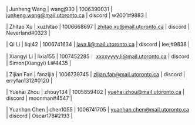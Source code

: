 | Junheng Wang | wangj930 | 1006390031 | junheng.wang@mail.utoronto.ca | discord | w2001#9883 |

| Zhitao Xu | xuzhitao | 1006668697 | zhitao.xu@mail.utoronto.ca | discord | Neverland#0323 |

| Qi Li | liqi42 | 1006741634 | java.li@mail.utoronto.ca | discord | lee;#9838 |

| Xiangyi Li | lixia155 | 1007452285｜ xxxxyyyy.li@mail.utoronto.ca | discord | Simon(Xiangyi) Li#4435 |

| Zijian Fan | fanzijia | 1006739745 | zijian.fan@mail.utoronto.ca | discord | erryfan1312#0120 |

| Yuehai Zhou | zhouy134 | 1005859402 | yuehai.zhou@mail.utoronto.ca | discord | moonman#4547 |

| Yuanhan Chen | chen1055 | 1006741705 | yuanhan.chen@mail.utoronto.ca | discord | Oscar178#2193 |
